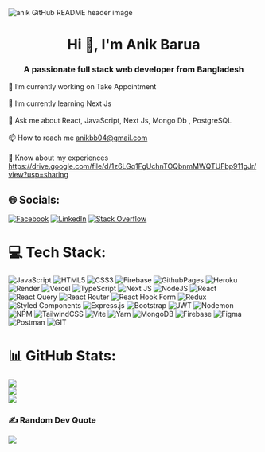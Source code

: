 <img src="https://res.cloudinary.com/dmqgkr30q/image/upload/v1719995504/Purple_Blue_Creative_Marketing_Business_Banner_sw6twu.png" alt="anik GitHub README header image">
<h1 align="center">Hi 👋, I'm Anik Barua</h1>
<h3 align="center">A passionate full stack web developer from Bangladesh</h3>

🔭 I’m currently working on Take Appointment<br><br>🌱 I’m currently learning Next Js<br><br>💬 Ask me about React, JavaScript, Next Js, Mongo Db , PostgreSQL<br><br>📫 How to reach me anikbb04@gmail.com<br><br>📄 Know about my experiences https://drive.google.com/file/d/1z6LGq1FgUchnTOQbnmMWQTUFbp911gJr/view?usp=sharing


## 🌐 Socials:
[![Facebook](https://img.shields.io/badge/Facebook-%231877F2.svg?logo=Facebook&logoColor=white)](https://www.facebook.com/profile.php?id=100007521315781) [![LinkedIn](https://img.shields.io/badge/LinkedIn-%230077B5.svg?logo=linkedin&logoColor=white)](https://www.linkedin.com/in/anikbaruah/) [![Stack Overflow](https://img.shields.io/badge/-Stackoverflow-FE7A16?logo=stack-overflow&logoColor=white)](https://stackoverflow.com/users/20364658/anik-barua)

# 💻 Tech Stack:
![JavaScript](https://img.shields.io/badge/javascript-%23323330.svg?style=plastic&logo=javascript&logoColor=%23F7DF1E) ![HTML5](https://img.shields.io/badge/html5-%23E34F26.svg?style=plastic&logo=html5&logoColor=white) ![CSS3](https://img.shields.io/badge/css3-%231572B6.svg?style=plastic&logo=css3&logoColor=white) ![Firebase](https://img.shields.io/badge/firebase-%23039BE5.svg?style=plastic&logo=firebase) ![GithubPages](https://img.shields.io/badge/github%20pages-121013?style=plastic&logo=github&logoColor=white) ![Heroku](https://img.shields.io/badge/heroku-%23430098.svg?style=plastic&logo=heroku&logoColor=white) ![Render](https://img.shields.io/badge/Render-%46E3B7.svg?style=plastic&logo=render&logoColor=white) ![Vercel](https://img.shields.io/badge/vercel-%23000000.svg?style=plastic&logo=vercel&logoColor=white) ![TypeScript](https://img.shields.io/badge/typescript-%23007ACC.svg?style=plastic&logo=typescript&logoColor=white) ![Next JS](https://img.shields.io/badge/Next-black?style=plastic&logo=next.js&logoColor=white) ![NodeJS](https://img.shields.io/badge/node.js-6DA55F?style=plastic&logo=node.js&logoColor=white) ![React](https://img.shields.io/badge/react-%2320232a.svg?style=plastic&logo=react&logoColor=%2361DAFB) ![React Query](https://img.shields.io/badge/-React%20Query-FF4154?style=plastic&logo=react%20query&logoColor=white) ![React Router](https://img.shields.io/badge/React_Router-CA4245?style=plastic&logo=react-router&logoColor=white) ![React Hook Form](https://img.shields.io/badge/React%20Hook%20Form-%23EC5990.svg?style=plastic&logo=reacthookform&logoColor=white) ![Redux](https://img.shields.io/badge/redux-%23593d88.svg?style=plastic&logo=redux&logoColor=white) ![Styled Components](https://img.shields.io/badge/styled--components-DB7093?style=plastic&logo=styled-components&logoColor=white) ![Express.js](https://img.shields.io/badge/express.js-%23404d59.svg?style=plastic&logo=express&logoColor=%2361DAFB) ![Bootstrap](https://img.shields.io/badge/bootstrap-%238511FA.svg?style=plastic&logo=bootstrap&logoColor=white) ![JWT](https://img.shields.io/badge/JWT-black?style=plastic&logo=JSON%20web%20tokens) ![Nodemon](https://img.shields.io/badge/NODEMON-%23323330.svg?style=plastic&logo=nodemon&logoColor=%BBDEAD) ![NPM](https://img.shields.io/badge/NPM-%23CB3837.svg?style=plastic&logo=npm&logoColor=white) ![TailwindCSS](https://img.shields.io/badge/tailwindcss-%2338B2AC.svg?style=plastic&logo=tailwind-css&logoColor=white) ![Vite](https://img.shields.io/badge/vite-%23646CFF.svg?style=plastic&logo=vite&logoColor=white) ![Yarn](https://img.shields.io/badge/yarn-%232C8EBB.svg?style=plastic&logo=yarn&logoColor=white) ![MongoDB](https://img.shields.io/badge/MongoDB-%234ea94b.svg?style=plastic&logo=mongodb&logoColor=white) ![Firebase](https://img.shields.io/badge/Firebase-039BE5?style=plastic&logo=Firebase&logoColor=white) ![Figma](https://img.shields.io/badge/figma-%23F24E1E.svg?style=plastic&logo=figma&logoColor=white) ![Postman](https://img.shields.io/badge/Postman-FF6C37?style=plastic&logo=postman&logoColor=white) ![GIT](https://img.shields.io/badge/Git-fc6d26?style=plastic&logo=git&logoColor=white)
# 📊 GitHub Stats:
![](https://github-readme-stats.vercel.app/api?username=1104Anikbarua&theme=dark&hide_border=false&include_all_commits=true&count_private=true)<br/>
![](https://github-readme-streak-stats.herokuapp.com/?user=1104Anikbarua&theme=dark&hide_border=false)<br/>
![](https://github-readme-stats.vercel.app/api/top-langs/?username=1104Anikbarua&theme=dark&hide_border=false&include_all_commits=true&count_private=true&layout=compact)

### ✍️ Random Dev Quote
![](https://quotes-github-readme.vercel.app/api?type=horizontal&theme=dark)
<!--
### 🔝 Top Contributed Repo
![](https://github-contributor-stats.vercel.app/api?username=1104Anikbarua&limit=5&theme=tokyonight&combine_all_yearly_contributions=true)

<!-- Proudly created with GPRM ( https://gprm.itsvg.in ) -->
